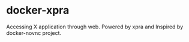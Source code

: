 # docker-xpra
Accessing X application through web. Powered by xpra and Inspired by docker-novnc project.
